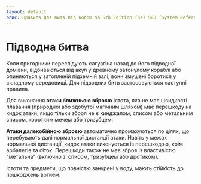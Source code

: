 ```yaml
---
layout: default
опис: Правила для битв під водою за 5th Edition (5e) SRD (System Reference Document).
---
```


# Підводна битва 
Коли пригодники переслідують сагуаґіна назад до його підводної домівки, відбиваються від акул у древному затонулому кораблі або опиняються у затопленій підземній залі, вони змушені боротися у складному середовищі. Для підводних битв застосовуються наступні правила.

Для виконання **атаки ближньою зброєю** істота, яка не має швидкості плавання (природної або здобутої магічним шляхом) має перешкоду на кидок атаки, якщо тільки зброя не є кинджалом, списом або метальним списом, коротким мечем або тризубцем.

**Атаки далекобійною зброєю**  автоматично промахуються по цілях, що перебувають далі нормальної дистанції атаки. Навіть у межах нормальної дистанції, кидок атаки виконується із перешкодою, крім арбалетів та сіток. Перешкоди також не має зброя із властивістю "метальна" (включно зі списом, тризубцем або дротиком).

Істоти та предмети, що повністю занурені у воду, мають стійкість до пошкоджень вогнем.
